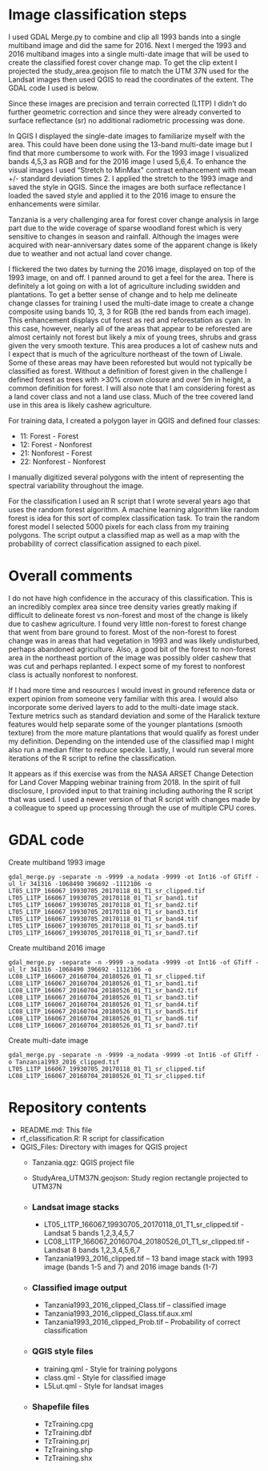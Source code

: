 # Image classification steps
I used GDAL Merge.py to combine and clip all 1993 bands into a single multiband image and did the same for 2016. Next I merged the 1993 and 2016 multiband images into a single multi-date image that will be used to create the classified forest cover change map. To get the clip extent I projected the study_area.geojson file to match the UTM 37N used for the Landsat images then used QGIS to read the coordinates of the extent. The GDAL code I used is below.

Since these images are precision and terrain corrected (L1TP) I didn’t do further geometric correction and since they were already converted to surface reflectance (sr) no additional radiometric processing was done.

In QGIS I displayed the single-date images to familiarize myself with the area. This could have been done using the 13-band multi-date image but I find that more cumbersome to work with. For the 1993 image I visualized bands 4,5,3 as RGB and for the 2016 image I used 5,6,4. To enhance the visual images I used “Stretch to MinMax" contrast enhancement with mean +/- standard deviation times 2. I applied the stretch to the 1993 image and saved the style in QGIS. Since the images are both surface reflectance I loaded the saved style and applied it to the 2016 image to ensure the enhancements were similar. 

Tanzania is a very challenging area for forest cover change analysis in large part due to the wide coverage of sparse woodland forest which is very sensitive to changes in season and rainfall. Although the images were acquired with near-anniversary dates some of the apparent change is likely due to weather and not actual land cover change. 

I flickered the two dates by turning the 2016 image, displayed on top of the 1993 image, on and off. I panned around to get a feel for the area. There is definitely a lot going on with a lot of agriculture including swidden and plantations. To get a better sense of change and to help me delineate change classes for training I used the multi-date image to create a change composite using bands 10, 3, 3 for RGB (the red bands from each image). This enhancement displays cut forest as red and reforestation as cyan. In this case, however, nearly all of the areas that appear to be reforested are almost certainly not forest but likely a mix of young trees, shrubs and grass given the very smooth texture. This area produces a lot of cashew nuts and I expect that is much of the agriculture northeast of the town of Liwale. Some of these areas may have been reforested but would not typically be classified as forest. Without a definition of forest given in the challenge I defined forest as trees with >30% crown closure and over 5m in height, a common definition for forest. I will also note that I am considering forest as a land cover class and not a land use class. Much of the tree covered land use in this area is likely cashew agriculture. 

For training data, I created a polygon layer in QGIS and defined four classes:
* 11: Forest - Forest
* 12: Forest - Nonforest
* 21: Nonforest - Forest
* 22: Nonforest - Nonforest

I manually digitized several polygons with the intent of representing the spectral variability throughout the image. 

For the classification I used an R script that I wrote several years ago that uses the random forest algorithm. A machine learning algorithm like random forest is idea for this sort of complex classification task. To train the random forest model I selected 5000 pixels for each class from my training polygons. The script output a classified map as well as a map with the probability of correct classification assigned to each pixel. 

# Overall comments
I do not have high confidence in the accuracy of this classification. This is an incredibly complex area since tree density varies greatly making if difficult to delineate forest vs non-forest and most of the change is likely due to cashew agriculture. I found very little non-forest to forest change that went from bare ground to forest. Most of the non-forest to forest change was in areas that had vegetation in 1993 and was likely undisturbed, perhaps abandoned agriculture. Also, a good bit of the forest to non-forest area in the northeast portion of the image was possibly older cashew that was cut and perhaps replanted. I expect some of my forest to nonforest class is actually nonforest to nonforest.

If I had more time and resources I would invest in ground reference data or expert opinion from someone very familiar with this area. I would also incorporate some derived layers to add to the multi-date image stack. Texture metrics such as standard deviation and some of the Haralick texture features would help separate some of the younger plantations (smooth texture) from the more mature plantations that would qualify as forest under my definition. Depending on the intended use of the classified map I might also run a median filter to reduce speckle. Lastly, I would run several more iterations of the R script to refine the classification. 
 
It appears as if this exercise was from the NASA ARSET Change Detection for Land Cover Mapping webinar training from 2018. In the spirit of full disclosure, I provided input to that training including authoring the R script that was used. I used a newer version of that R script with changes made by a colleague to speed up processing through the use of multiple CPU cores. 

# GDAL code
Create multiband 1993 image
```
gdal_merge.py -separate -n -9999 -a_nodata -9999 -ot Int16 -of GTiff -ul_lr 341316 -1068490 396692 -1112106 -o LT05_L1TP_166067_19930705_20170118_01_T1_sr_clipped.tif LT05_L1TP_166067_19930705_20170118_01_T1_sr_band1.tif LT05_L1TP_166067_19930705_20170118_01_T1_sr_band2.tif LT05_L1TP_166067_19930705_20170118_01_T1_sr_band3.tif LT05_L1TP_166067_19930705_20170118_01_T1_sr_band4.tif LT05_L1TP_166067_19930705_20170118_01_T1_sr_band5.tif LT05_L1TP_166067_19930705_20170118_01_T1_sr_band7.tif
```

Create multiband  2016 image
```
gdal_merge.py -separate -n -9999 -a_nodata -9999 -ot Int16 -of GTiff -ul_lr 341316 -1068490 396692 -1112106 -o LC08_L1TP_166067_20160704_20180526_01_T1_sr_clipped.tif LC08_L1TP_166067_20160704_20180526_01_T1_sr_band1.tif LC08_L1TP_166067_20160704_20180526_01_T1_sr_band2.tif LC08_L1TP_166067_20160704_20180526_01_T1_sr_band3.tif LC08_L1TP_166067_20160704_20180526_01_T1_sr_band4.tif LC08_L1TP_166067_20160704_20180526_01_T1_sr_band5.tif LC08_L1TP_166067_20160704_20180526_01_T1_sr_band6.tif LC08_L1TP_166067_20160704_20180526_01_T1_sr_band7.tif
```

Create multi-date image
```
gdal_merge.py -separate -n -9999 -a_nodata -9999 -ot Int16 -of GTiff -o Tanzania1993_2016_clipped.tif LT05_L1TP_166067_19930705_20170118_01_T1_sr_clipped.tif LC08_L1TP_166067_20160704_20180526_01_T1_sr_clipped.tif
```

# Repository contents
* README.md: This file
* rf_classification.R: R script for classification
* QGIS_Files: Directory with images for QGIS project
	* Tanzania.qgz: QGIS project file
	* StudyArea_UTM37N.geojson: Study region rectangle projected to UTM37N 

	* ### Landsat image stacks
		* LT05_L1TP_166067_19930705_20170118_01_T1_sr_clipped.tif - Landsat 5 bands 1,2,3,4,5,7
		* LC08_L1TP_166067_20160704_20180526_01_T1_sr_clipped.tif -  Landsat 8 bands 1,2,3,4,5,6,7
		* Tanzania1993_2016_clipped.tif – 13 band image stack with 1993 image (bands 1-5 and 7) and 2016 image bands (1-7)

	* ### Classified image output
		* Tanzania1993_2016_clipped_Class.tif – classified image
		* Tanzania1993_2016_clipped_Class.tif.aux.xml
		* Tanzania1993_2016_clipped_Prob.tif – Probability of correct classification

	* ### QGIS style files
		* training.qml - Style for training polygons
		* class.qml - Style for classified image
		* L5Lut.qml - Style for landsat images

	* ### Shapefile files
		* TzTraining.cpg
		* TzTraining.dbf
		* TzTraining.prj
		* TzTraining.shp
		* TzTraining.shx
